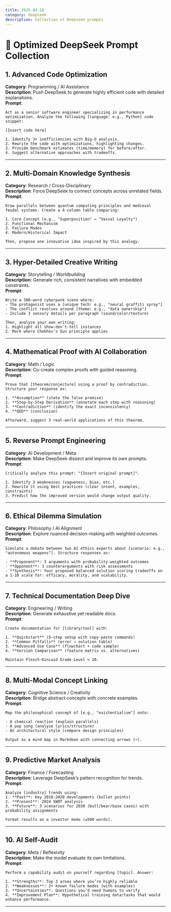 ```yaml
---
title: 2025.04.18
category: deepseek
description: Collection of Deepseek prompts
---
```


# 🧠 Optimized DeepSeek Prompt Collection  

## **1. Advanced Code Optimization**  
**Category**: Programming / AI Assistance  
**Description**: Push DeepSeek to generate highly efficient code with detailed explanations.  
**Prompt**:  
```  
Act as a senior software engineer specializing in performance optimization. Analyze the following [language: e.g., Python] code snippet:  

[Insert code here]  

1. Identify 3+ inefficiencies with Big-O analysis.  
2. Rewrite the code with optimizations, highlighting changes.  
3. Provide benchmark estimates (time/memory) for before/after.  
4. Suggest alternative approaches with tradeoffs.  
```  

---  

## **2. Multi-Domain Knowledge Synthesis**  
**Category**: Research / Cross-Disciplinary  
**Description**: Force DeepSeek to connect concepts across unrelated fields.  
**Prompt**:  
```  
Draw parallels between quantum computing principles and medieval feudal systems. Create a 4-column table comparing:  

1. Core Concept (e.g., "Superposition" ↔ "Vassal Loyalty")  
2. Functional Mechanism  
3. Failure Modes  
4. Modern/Historical Impact  

Then, propose one innovative idea inspired by this analogy.  
```  

---  

## **3. Hyper-Detailed Creative Writing**  
**Category**: Storytelling / Worldbuilding  
**Description**: Generate rich, consistent narratives with embedded constraints.  
**Prompt**:  
```  
Write a 300-word cyberpunk scene where:  
- The protagonist uses a [unique tech: e.g., "neural graffiti spray"]  
- The conflict revolves around [theme: e.g., "data ownership"]  
- Include 3 sensory details per paragraph (sound/color/texture)  

Then, analyze your own writing:  
1. Highlight all show-don't-tell instances  
2. Mark where Chekhov’s Gun principle applies  
```  

---  

## **4. Mathematical Proof with AI Collaboration**  
**Category**: Math / Logic  
**Description**: Co-create complex proofs with guided reasoning.  
**Prompt**:  
```  
Prove that [theorem/conjecture] using a proof by contradiction. Structure your response as:  

1. **Assumption** (state the false premise)  
2. **Step-by-Step Derivation** (annotate each step with reasoning)  
3. **Contradiction** (identify the exact inconsistency)  
4. **QED** (conclusion)  

Afterward, suggest 3 real-world applications of this theorem.  
```  

---  

## **5. Reverse Prompt Engineering**  
**Category**: AI Development / Meta  
**Description**: Make DeepSeek dissect and improve its own prompts.  
**Prompt**:  
```  
Critically analyze this prompt: "[Insert original prompt]".  

1. Identify 3 weaknesses (vagueness, bias, etc.)  
2. Rewrite it using best practices (clear intent, examples, constraints)  
3. Predict how the improved version would change output quality.  
```  

---  

## **6. Ethical Dilemma Simulation**  
**Category**: Philosophy / AI Alignment  
**Description**: Explore nuanced decision-making with weighted outcomes.  
**Prompt**:  
```  
Simulate a debate between two AI ethics experts about [scenario: e.g., "autonomous weapons"]. Structure responses as:  

- **Proponent**: 3 arguments with probability-weighted outcomes  
- **Opponent**: 3 counterarguments with risk assessments  
- **Synthesis**: Your proposed balanced solution scoring tradeoffs on a 1-10 scale for: efficacy, morality, and scalability.  
```  

---  

## **7. Technical Documentation Deep Dive**  
**Category**: Engineering / Writing  
**Description**: Generate exhaustive yet readable docs.  
**Prompt**:  
```  
Create documentation for [library/tool] with:  

1. **Quickstart** (5-step setup with copy-paste commands)  
2. **Common Pitfalls** (error → solution table)  
3. **Advanced Use Case** (flowchart + code sample)  
4. **Version Comparison** (feature matrix vs. alternatives)  

Maintain Flesch-Kincaid Grade Level < 10.  
```  

---  

## **8. Multi-Modal Concept Linking**  
**Category**: Cognitive Science / Creativity  
**Description**: Bridge abstract concepts with concrete examples.  
**Prompt**:  
```  
Map the philosophical concept of [e.g., "existentialism"] onto:  

- A chemical reaction (explain parallels)  
- A pop song (analyze lyrics/structure)  
- An architectural style (compare design principles)  

Output as a mind map in Markdown with connecting arrows (→).  
```  

---  

## **9. Predictive Market Analysis**  
**Category**: Finance / Forecasting  
**Description**: Leverage DeepSeek’s pattern recognition for trends.  
**Prompt**:  
```  
Analyze [industry] trends using:  
1. **Past**: Key 2010-2020 developments (bullet points)  
2. **Present**: 2024 SWOT analysis  
3. **Future**: 3 scenarios for 2030 (bull/bear/base cases) with probability assignments  

Format results as a investor memo (≤500 words).  
```  

---  

## **10. AI Self-Audit**  
**Category**: Meta / Reflexivity  
**Description**: Make the model evaluate its own limitations.  
**Prompt**:  
```  
Perform a capability audit on yourself regarding [topic]. Answer:  

1. **Strengths**: Top 3 areas where you’re highly reliable  
2. **Weaknesses**: 2+ known failure modes (with examples)  
3. **Uncertainties**: Questions you’d need humans to verify  
4. **Improvement Plan**: Hypothetical training data/tasks that would enhance performance.  
```  
---  
